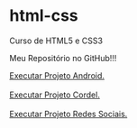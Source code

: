 # html-css
 Curso de HTML5 e CSS3

<p>Meu Repositório no GitHub!!! </p>

<a href="https://carlosricoo.github.io/Projeto-Android/" target="_blank">Executar Projeto Android.</a>
<br>
<br>
<a href="https://carlosricoo.github.io/projeto-cordel/" target="_blank" >Executar Projeto Cordel.</a>
<br>
<br>
<a href="https://carlosricoo.github.io/projeto-social/" target="_blank" >Executar Projeto Redes Sociais.</a>